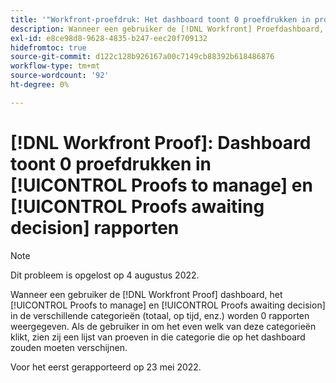 ```yaml
---
title: '"Workfront-proefdruk: Het dashboard toont 0 proefdrukken in proefdrukken om te beheren en proefdrukken in afwachting van beslissingsrapporten'
description: Wanneer een gebruiker de [!DNL Workfront] Proefdashboard, het [!UICONTROL Proofs to manage] en [!UICONTROL Proofs awaiting decision reports] 0 rapporten weergeven in de verschillende categorieën (totaal, op tijd, enz.).
exl-id: e8ce98d8-9628-4835-b247-eec20f709132
hidefromtoc: true
source-git-commit: d122c128b926167a00c7149cb88392b618486876
workflow-type: tm+mt
source-wordcount: '92'
ht-degree: 0%

---
```


# [!DNL Workfront Proof]: Dashboard toont 0 proefdrukken in [!UICONTROL Proofs to manage] en [!UICONTROL Proofs awaiting decision] rapporten

>[!NOTE]
>
>Dit probleem is opgelost op 4 augustus 2022.

Wanneer een gebruiker de [!DNL Workfront Proof] dashboard, het [!UICONTROL Proofs to manage] en [!UICONTROL Proofs awaiting decision] in de verschillende categorieën (totaal, op tijd, enz.) worden 0 rapporten weergegeven. Als de gebruiker in om het even welk van deze categorieën klikt, zien zij een lijst van proeven in die categorie die op het dashboard zouden moeten verschijnen.

Voor het eerst gerapporteerd op 23 mei 2022.
